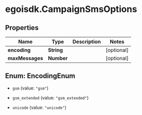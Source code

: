 # egoisdk.CampaignSmsOptions

## Properties

Name | Type | Description | Notes
------------ | ------------- | ------------- | -------------
**encoding** | **String** |  | [optional] 
**maxMessages** | **Number** |  | [optional] 



## Enum: EncodingEnum


* `gsm` (value: `"gsm"`)

* `gsm_extended` (value: `"gsm_extended"`)

* `unicode` (value: `"unicode"`)




